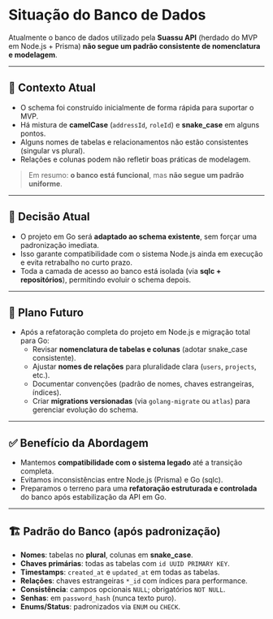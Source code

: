 # Situação do Banco de Dados

Atualmente o banco de dados utilizado pela **Suassu API** (herdado do MVP em Node.js + Prisma) **não segue um padrão consistente de nomenclatura e modelagem**.

---

## 🔎 Contexto Atual
- O schema foi construído inicialmente de forma rápida para suportar o MVP.
- Há mistura de **camelCase** (`addressId`, `roleId`) e **snake_case** em alguns pontos.
- Alguns nomes de tabelas e relacionamentos não estão consistentes (singular vs plural).
- Relações e colunas podem não refletir boas práticas de modelagem.

> Em resumo: **o banco está funcional**, mas **não segue um padrão uniforme**.

---

## 📌 Decisão Atual
- O projeto em Go será **adaptado ao schema existente**, sem forçar uma padronização imediata.
- Isso garante compatibilidade com o sistema Node.js ainda em execução e evita retrabalho no curto prazo.
- Toda a camada de acesso ao banco está isolada (via **sqlc + repositórios**), permitindo evoluir o schema depois.

---

## 🔮 Plano Futuro
- Após a refatoração completa do projeto em Node.js e migração total para Go:
  - Revisar **nomenclatura de tabelas e colunas** (adotar snake_case consistente).
  - Ajustar **nomes de relações** para pluralidade clara (`users`, `projects`, etc.).
  - Documentar convenções (padrão de nomes, chaves estrangeiras, índices).
  - Criar **migrations versionadas** (via `golang-migrate` ou `atlas`) para gerenciar evolução do schema.

---

## ✅ Benefício da Abordagem
- Mantemos **compatibilidade com o sistema legado** até a transição completa.
- Evitamos inconsistências entre Node.js (Prisma) e Go (sqlc).
- Preparamos o terreno para uma **refatoração estruturada e controlada** do banco após estabilização da API em Go.

---

## 🏗️ Padrão do Banco (após padronização)

- **Nomes**: tabelas no **plural**, colunas em **snake_case**.
- **Chaves primárias**: todas as tabelas com `id UUID PRIMARY KEY`.
- **Timestamps**: `created_at` e `updated_at` em todas as tabelas.
- **Relações**: chaves estrangeiras `*_id` com índices para performance.
- **Consistência**: campos opcionais `NULL`; obrigatórios `NOT NULL`.
- **Senhas**: em `password_hash` (nunca texto puro).
- **Enums/Status**: padronizados via `ENUM` ou `CHECK`.
